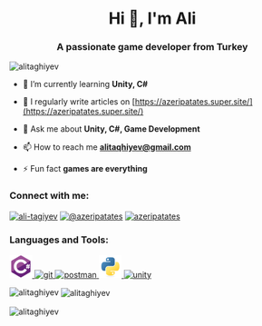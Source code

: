 <h1 align="center">Hi 👋, I'm Ali</h1>
<h3 align="center">A passionate game developer from Turkey</h3>

<p align="left"> <img src="https://komarev.com/ghpvc/?username=alitaghiyev&label=Profile%20views&color=0e75b6&style=flat" alt="alitaghiyev" /> </p>

- 🌱 I’m currently learning **Unity, C#**

- 📝 I regularly write articles on [https://azeripatates.super.site/](https://azeripatates.super.site/)

- 💬 Ask me about **Unity, C#, Game Development**

- 📫 How to reach me **alitaqhiyev@gmail.com**

- ⚡ Fun fact **games are everything**

<h3 align="left">Connect with me:</h3>
<p align="left">
<a href="https://linkedin.com/in/ali-tagiyev" target="blank"><img align="center" src="https://raw.githubusercontent.com/rahuldkjain/github-profile-readme-generator/master/src/images/icons/Social/linked-in-alt.svg" alt="ali-tagiyev" height="30" width="40" /></a>
<a href="https://www.youtube.com/c/azeripatates" target="blank"><img align="center" src="https://raw.githubusercontent.com/rahuldkjain/github-profile-readme-generator/master/src/images/icons/Social/youtube.svg" alt="@azeripatates" height="30" width="40" /></a>
<a href="https://www.leetcode.com/azeripatates" target="blank"><img align="center" src="https://raw.githubusercontent.com/rahuldkjain/github-profile-readme-generator/master/src/images/icons/Social/leet-code.svg" alt="azeripatates" height="30" width="40" /></a>
</p>

<h3 align="left">Languages and Tools:</h3>
<p align="left"> <a href="https://www.w3schools.com/cs/" target="_blank" rel="noreferrer"> <img src="https://raw.githubusercontent.com/devicons/devicon/master/icons/csharp/csharp-original.svg" alt="csharp" width="40" height="40"/> </a> <a href="https://git-scm.com/" target="_blank" rel="noreferrer"> <img src="https://www.vectorlogo.zone/logos/git-scm/git-scm-icon.svg" alt="git" width="40" height="40"/> </a> <a href="https://postman.com" target="_blank" rel="noreferrer"> <img src="https://www.vectorlogo.zone/logos/getpostman/getpostman-icon.svg" alt="postman" width="40" height="40"/> </a> <a href="https://www.python.org" target="_blank" rel="noreferrer"> <img src="https://raw.githubusercontent.com/devicons/devicon/master/icons/python/python-original.svg" alt="python" width="40" height="40"/> </a> <a href="https://unity.com/" target="_blank" rel="noreferrer"> <img src="https://www.vectorlogo.zone/logos/unity3d/unity3d-icon.svg" alt="unity" width="40" height="40"/> </a> </p>

<p><img align="left" src="https://github-readme-stats.vercel.app/api/top-langs?username=alitaghiyev&show_icons=true&locale=en&layout=compact" alt="alitaghiyev" /></p>

<p>&nbsp;<img align="center" src="https://github-readme-stats.vercel.app/api?username=alitaghiyev&show_icons=true&locale=en" alt="alitaghiyev" /></p>

<p><img align="center" src="https://github-readme-streak-stats.herokuapp.com/?user=alitaghiyev&" alt="alitaghiyev" /></p>
